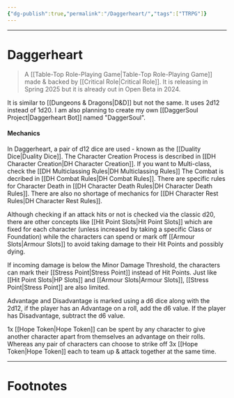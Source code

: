 ```yaml
---
{"dg-publish":true,"permalink":"/Daggerheart/","tags":["TTRPG"]}
---
```



---
# Daggerheart
> A [[Table-Top Role-Playing Game\|Table-Top Role-Playing Game]] made & backed by [[Critical Role\|Critical Role]]. It is releasing in Spring 2025 but it is already out in Open Beta in 2024.

It is similar to [[Dungeons & Dragons\|D&D]] but not the same. It uses 2d12 instead of 1d20. I am also planning to create my own [[DaggerSoul Project\|Daggerheart Bot]] named "DaggerSoul".
#### Mechanics
In Daggerheart, a pair of d12 dice are used - known as the [[Duality Dice\|Duality Dice]].
The Character Creation Process is described in [[DH Character Creation\|DH Character Creation]].
If you want to Multi-class, check the [[DH Multiclassing Rules\|DH Multiclassing Rules]]
The Combat is decribed in [[DH Combat Rules\|DH Combat Rules]].
There are specific rules for Character Death in [[DH Character Death Rules\|DH Character Death Rules]].
There are also no shortage of mechanics for [[DH Character Rest Rules\|DH Character Rest Rules]].

Although checking if an attack hits or not is checked via the classic d20, there are other concepts like [[Hit Point Slots\|Hit Point Slots]] which are fixed for each character (unless increased by taking a specific Class or Foundation) while the characters can spend or mark off [[Armour Slots\|Armour Slots]] to avoid taking damage to their Hit Points and possibly dying. 

If incoming damage is below the Minor Damage Threshold, the characters can mark their [[Stress Point\|Stress Point]] instead of Hit Points. Just like [[Hit Point Slots\|HP Slots]] and [[Armour Slots\|Armour Slots]], [[Stress Point\|Stress Point]] are also limited.

Advantage and Disadvantage is marked using a d6 dice along with the 2d12, if the player has an Advantage on a roll, add the d6 value. If the player has Disadvantage, subtract the d6 value.

1x [[Hope Token\|Hope Token]] can be spent by any character to give another character apart from themselves an advantage on their rolls. 
Whereas any pair of characters can choose to strike off 3x [[Hope Token\|Hope Token]] each to team up & attack together at the same time.

---
# Footnotes
